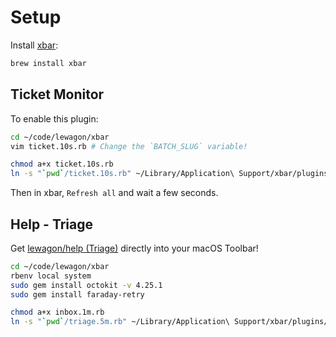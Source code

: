 # Setup

Install [xbar](https://github.com/matryer/xbar):

```bash
brew install xbar
```

## Ticket Monitor

To enable this plugin:

```bash
cd ~/code/lewagon/xbar
vim ticket.10s.rb # Change the `BATCH_SLUG` variable!

chmod a+x ticket.10s.rb
ln -s "`pwd`/ticket.10s.rb" ~/Library/Application\ Support/xbar/plugins/ticket.10s.rb
```

Then in xbar, `Refresh all` and wait a few seconds.

## Help - Triage

Get [lewagon/help (Triage)](https://github.com/lewagon/help/labels/triage) directly into your macOS Toolbar!

```bash
cd ~/code/lewagon/xbar
rbenv local system
sudo gem install octokit -v 4.25.1
sudo gem install faraday-retry

chmod a+x inbox.1m.rb
ln -s "`pwd`/triage.5m.rb" ~/Library/Application\ Support/xbar/plugins/triage.5m.rb
```
